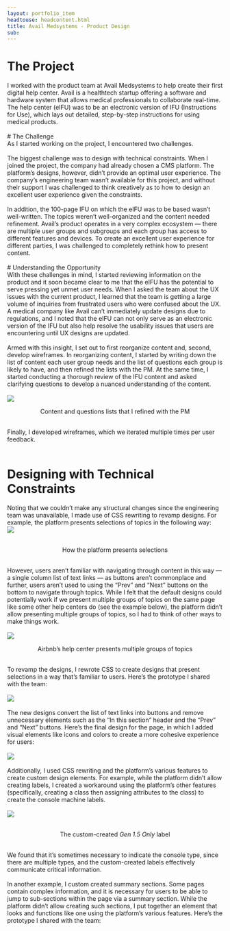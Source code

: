 ```yaml
---
layout: portfolio_item
headtouse: headcontent.html
title: Avail Medsystems - Product Design 
sub: 
---
```

# The Project

<div class="small_container">
I worked with the product team at Avail Medsystems to help create their first digital help center. Avail is a healthtech startup offering a software and hardware system that allows medical professionals to collaborate real-time. The help center (eIFU) was to be an electronic version of IFU (Instructions for Use), which lays out detailed, step-by-step instructions for using medical products.  
</div>	 
<br>
# The Challenge

<div class="small_container">
As I started working on the project, I encountered two challenges.
	<br>
	<br>
The biggest challenge was to design with technical constraints. When I joined the project, the company had already chosen a CMS platform. The platform’s designs, however, didn’t provide an optimal user experience. The company’s engineering team wasn’t available for this project, and without their support I was challenged to think creatively as to how to design an excellent user experience given the constraints. 
	<br>
	<br>
In addition, the 100-page IFU on which the eIFU was to be based wasn’t well-written. The topics weren’t well-organized and the content needed refinement. Avail’s product operates in a very complex ecosystem — there are multiple user groups and subgroups and each group has access to different features and devices. To create an excellent user experience for different parties, I was challenged to completely rethink how to present content. 
</div>	 
<br>
# Understanding the Opportunity 

<div class="small_container">
With these challenges in mind, I started reviewing information on the product and it soon became clear to me that the eIFU has the potential to serve pressing yet unmet user needs. When I asked the team about the UX issues with the current product, I learned that the team is getting a large volume of inquiries from frustrated users who were confused about the UX. A medical company like Avail can’t immediately update designs due to regulations, and I noted that the eIFU can not only serve as an electronic version of the IFU but also help resolve the usability issues that users are encountering until UX designs are updated. 
	<br>
	<br>
Armed with this insight, I set out to first reorganize content and, second, develop wireframes. In reorganizing content, I started by writing down the list of content each user group needs and the list of questions each group is likely to have, and then refined the lists with the PM. At the same time, I started conducting a thorough review of the IFU content and asked clarifying questions to develop a nuanced understanding of the content. 	
</div> 
<br> 


<div class="text_center">
	<img src="/images/avail1.png">
	<br> 
</div>
<div class="feedlycaption"><p style="text-align: center;">
Content and questions lists that I refined with the PM 
   </p> </div>
<br> 

<div class="small_container">
Finally, I developed wireframes, which we iterated multiple times per user feedback.  
</div> 
<br> 

# Designing with Technical Constraints 

<div class="small_container">
Noting that we couldn’t make any structural changes since the engineering team was unavailable, I made use of CSS rewriting to revamp designs. For example, the platform presents selections of topics in the following way: 
</div> 

<div class="text_center">
	<img src="/images/avail2.png">
	<br> 
</div>
<br>
<div class="feedlycaption"><p style="text-align: center;">
How the platform presents selections 
   </p> </div>
<br> 

<div class="small_container">
However, users aren’t familiar with navigating through content in this way —  a single column list of text links — as buttons aren’t commonplace and further, users aren’t used to using the “Prev” and “Next” buttons on the bottom to navigate through topics. While I felt that the default designs could potentially work if we present multiple groups of topics on the same page like some other help centers do (see the example below), the platform didn’t allow presenting multiple groups of topics, so I had to think of other ways to make things work.  
</div> 
<br> 
<div class="text_center">
	<img src="/images/avail3.png">
	<br> 
</div>
<div class="feedlycaption"><p style="text-align: center;">
Airbnb’s help center presents multiple groups of topics 
   </p> </div>
<br> 


<div class="small_container">
To revamp the designs, I rewrote CSS to create designs that present selections in a way that’s familiar to users. Here’s the prototype I shared with the team: 
</div> 

<br> 
<div class="text_center">
	<img src="/images/avail4.png">
	<br> 
</div>
<br> 

<div class="small_container">
The new designs convert the list of text links into buttons and remove unnecessary elements such as the “In this section” header and the “Prev” and “Next” buttons. Here’s the final design for the page, in which I added visual elements like icons and colors to create a more cohesive experience for users:
</div> 

<br> 
<div class="text_center">
	<img src="/images/avail5.png">
	<br> 
</div>
<br> 

<div class="small_container">
Additionally, I used CSS rewriting and the platform’s various features to create custom design elements. For example, while the platform didn’t allow creating labels, I created a workaround using the platform’s other features (specifically, creating a class then assigning attributes to the class) to create the console machine labels. 
</div> 

<br> 
<div class="text_center">
	<img src="/images/avail6.png">
	<br> 
</div>
<br> 
<div class="feedlycaption"><p style="text-align: center;">
	The custom-created <em>Gen 1.5 Only</em> label 
   </p> </div>
<br> 

<div class="small_container">
We found that it’s sometimes necessary to indicate the console type, since there are multiple types, and the custom-created labels effectively communicate critical information. 
	<br>
	<br> 
	In another example, I custom created summary sections. Some pages contain complex information, and it is necessary for users to be able to jump to sub-sections within the page via a summary section. While the platform didn’t allow creating such sections, I put together an element that looks and functions like one using the platform’s various features. Here’s the prototype I shared with the team:  
</div> 
